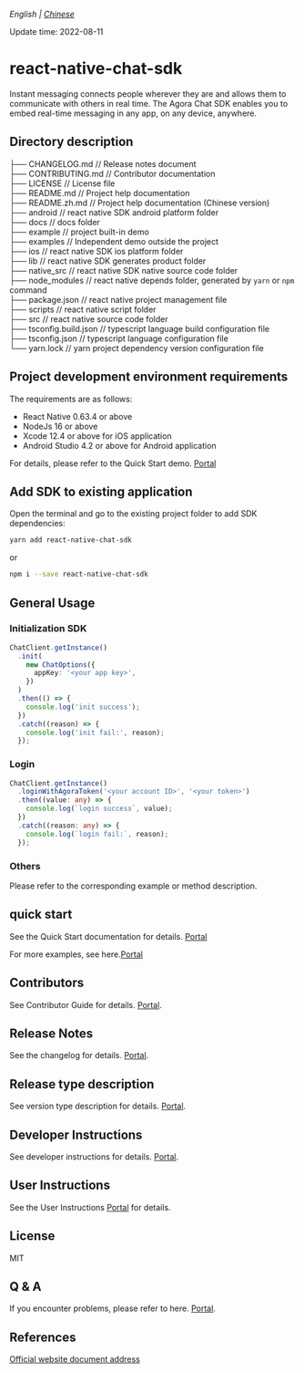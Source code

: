 _English | [Chinese](./README.zh.md)_

Update time: 2022-08-11

# react-native-chat-sdk

Instant messaging connects people wherever they are and allows them to communicate with others in real time. The Agora Chat SDK enables you to embed real-time messaging in any app, on any device, anywhere.

## Directory description

├── CHANGELOG.md // Release notes document  
├── CONTRIBUTING.md // Contributor documentation  
├── LICENSE // License file  
├── README.md // Project help documentation  
├── README.zh.md // Project help documentation (Chinese version)  
├── android // react native SDK android platform folder  
├── docs // docs folder  
├── example // project built-in demo  
├── examples // Independent demo outside the project  
├── ios // react native SDK ios platform folder  
├── lib // react native SDK generates product folder  
├── native_src // react native SDK native source code folder  
├── node_modules // react native depends folder, generated by `yarn` or `npm` command  
├── package.json // react native project management file  
├── scripts // react native script folder  
├── src // react native source code folder  
├── tsconfig.build.json // typescript language build configuration file  
├── tsconfig.json // typescript language configuration file  
└── yarn.lock // yarn project dependency version configuration file

## Project development environment requirements

The requirements are as follows:

- React Native 0.63.4 or above
- NodeJs 16 or above
- Xcode 12.4 or above for iOS application
- Android Studio 4.2 or above for Android application

For details, please refer to the Quick Start demo. [Portal](./docs/quick-start.md)

## Add SDK to existing application

Open the terminal and go to the existing project folder to add SDK dependencies:

```sh
yarn add react-native-chat-sdk
```

or

```sh
npm i --save react-native-chat-sdk
```

## General Usage

### Initialization SDK

```typescript
ChatClient.getInstance()
  .init(
    new ChatOptions({
      appKey: '<your app key>',
    })
  )
  .then(() => {
    console.log('init success');
  })
  .catch((reason) => {
    console.log('init fail:', reason);
  });
```

### Login

```typescript
ChatClient.getInstance()
  .loginWithAgoraToken('<your account ID>', '<your token>')
  .then((value: any) => {
    console.log(`login success`, value);
  })
  .catch((reason: any) => {
    console.log(`login fail:`, reason);
  });
```

### Others

Please refer to the corresponding example or method description.

## quick start

See the Quick Start documentation for details. [Portal](https://docs-im.easemob.com/ccim/rn/quickstart)

For more examples, see here.[Portal](https://github.com/easemob/react-native-chat-sdk/tree/dev/examples)

## Contributors

See Contributor Guide for details. [Portal](./CONTRIBUTING.md).

## Release Notes

See the changelog for details. [Portal](./CHANGELOG.md).

## Release type description

See version type description for details. [Portal](./docs/version-types.md).

## Developer Instructions

See developer instructions for details. [Portal](./docs/developer.md).

## User Instructions

See the User Instructions [Portal](./docs/user.md) for details.

## License

MIT

## Q & A

If you encounter problems, please refer to here. [Portal](./docs/others.md).

## References

[Official website document address](https://docs.agora.io/en/agora-chat/landing-page?platform=React%20Native)
